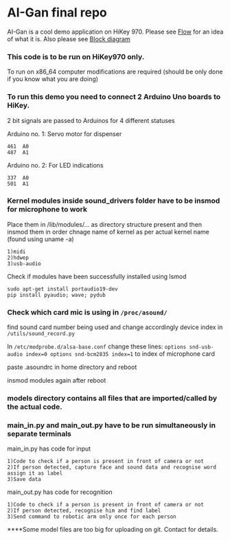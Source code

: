 # AI-Gan final repo
AI-Gan is a cool demo application on HiKey 970.
Please see [Flow](https://github.com/bharshal/ai-gan/blob/master/flow.png) for an idea of what it is.
Also please see [Block diagram](https://github.com/bharshal/ai-gan/blob/master/flow.png)



### This code is to be run on HiKey970 only. 
To run on x86_64 computer modifications are required (should be only done if you know what you are doing)

### To run this demo you need to connect 2 Arduino Uno boards to HiKey.
2 bit signals are passed to Arduinos for 4 different statuses

Arduino no. 1: Servo motor for dispenser
````
461  A0
487  A1 
````
Arduino no. 2: For LED indications
````
337  A0
501  A1 
````
### Kernel modules inside sound_drivers folder have to be insmod for microphone to work
Place them in /lib/modules/...  as directory structure present and then insmod them in order
chnage name of kernel as per actual kernel name (found using uname -a) 
````
1)midi
2)hdwep
3)usb-audio
````
Check if modules have been successfully installed using lsmod
````
sudo apt-get install portaudio19-dev
pip install pyaudio; wave; pydub
````

### Check which card mic is using in ````/proc/asound/````
find sound card number being used and change accordingly device index in 
````/utils/sound_record.py````

In ````/etc/modprobe.d/alsa-base.conf```` change these lines:
	````
	options snd-usb-audio index=0
	options snd-bcm2835 index=1
	````
to index of microphone card

paste .asoundrc in home directory
and reboot

insmod modules again after reboot
											   

### models directory contains all files that are imported/called by the actual code.

### main_in.py and main_out.py have to be run simultaneously in separate terminals

main_in.py has code for input    
````
1)Code to check if a person is present in front of camera or not
2)If person detected, capture face and sound data and recognise word assign it as label 
3)Save data
````

main_out.py has code for recognition   
````
1)Code to check if a person is present in front of camera or not
2)If person detected, recognise him and find label
3)Send command to robotic arm only once for each person
````
							       
							       
****Some model files are too big for uploading on git. Contact for details.
